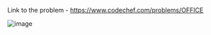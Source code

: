Link to the problem - https://www.codechef.com/problems/OFFICE



![image](https://user-images.githubusercontent.com/57552973/226152772-39749a10-7f55-4fe4-b707-5dc406a4953e.png)

